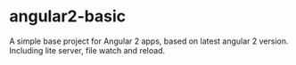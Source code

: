 # angular2-basic
A simple base project for Angular 2 apps, based on latest angular 2 version. Including lite server, file watch and reload.
